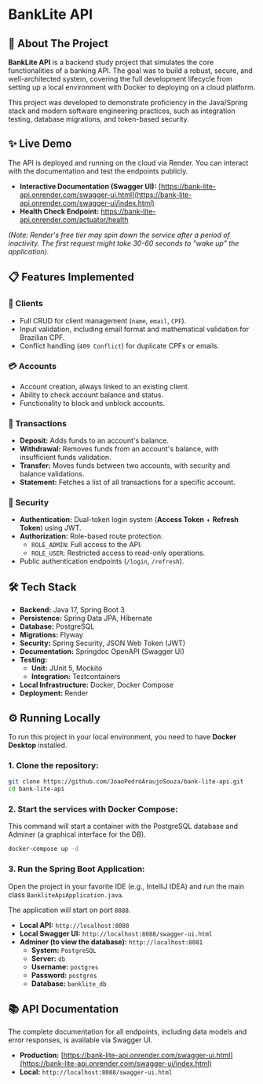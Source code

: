 # BankLite API

## 🚀 About The Project

**BankLite API** is a backend study project that simulates the core functionalities of a banking API. The goal was to build a robust, secure, and well-architected system, covering the full development lifecycle from setting up a local environment with Docker to deploying on a cloud platform.

This project was developed to demonstrate proficiency in the Java/Spring stack and modern software engineering practices, such as integration testing, database migrations, and token-based security.

## ✨ Live Demo

The API is deployed and running on the cloud via Render. You can interact with the documentation and test the endpoints publicly.

- **Interactive Documentation (Swagger UI):** [https://bank-lite-api.onrender.com/swagger-ui.html](https://bank-lite-api.onrender.com/swagger-ui/index.html)
- **Health Check Endpoint:** https://bank-lite-api.onrender.com/actuator/health

*(Note: Render's free tier may spin down the service after a period of inactivity. The first request might take 30-60 seconds to "wake up" the application).*

## 📋 Features Implemented

### 👤 Clients
- Full CRUD for client management (`name`, `email`, `CPF`).
- Input validation, including email format and mathematical validation for Brazilian CPF.
- Conflict handling (`409 Conflict`) for duplicate CPFs or emails.

### 💳 Accounts
- Account creation, always linked to an existing client.
- Ability to check account balance and status.
- Functionality to block and unblock accounts.

### 💸 Transactions
- **Deposit:** Adds funds to an account's balance.
- **Withdrawal:** Removes funds from an account's balance, with insufficient funds validation.
- **Transfer:** Moves funds between two accounts, with security and balance validations.
- **Statement:** Fetches a list of all transactions for a specific account.

### 🔐 Security
- **Authentication:** Dual-token login system (**Access Token** + **Refresh Token**) using JWT.
- **Authorization:** Role-based route protection.
   - `ROLE_ADMIN`: Full access to the API.
   - `ROLE_USER`: Restricted access to read-only operations.
- Public authentication endpoints (`/login`, `/refresh`).

## 🛠️ Tech Stack

- **Backend:** Java 17, Spring Boot 3
- **Persistence:** Spring Data JPA, Hibernate
- **Database:** PostgreSQL
- **Migrations:** Flyway
- **Security:** Spring Security, JSON Web Token (JWT)
- **Documentation:** Springdoc OpenAPI (Swagger UI)
- **Testing:**
   - **Unit:** JUnit 5, Mockito
   - **Integration:** Testcontainers
- **Local Infrastructure:** Docker, Docker Compose
- **Deployment:** Render

## ⚙️ Running Locally

To run this project in your local environment, you need to have **Docker Desktop** installed.

### 1. Clone the repository:

```bash
git clone https://github.com/JoaoPedroAraujoSouza/bank-lite-api.git
cd bank-lite-api
```

### 2. Start the services with Docker Compose:

This command will start a container with the PostgreSQL database and Adminer (a graphical interface for the DB).

```bash
docker-compose up -d
```

### 3. Run the Spring Boot Application:

Open the project in your favorite IDE (e.g., IntelliJ IDEA) and run the main class `BankliteApiApplication.java`.

The application will start on port `8088`.

- **Local API:** `http://localhost:8088`
- **Local Swagger UI:** `http://localhost:8088/swagger-ui.html`
- **Adminer (to view the database):** `http://localhost:8081`
   - **System:** `PostgreSQL`
   - **Server:** `db`
   - **Username:** `postgres`
   - **Password:** `postgres`
   - **Database:** `banklite_db`

## 📚 API Documentation

The complete documentation for all endpoints, including data models and error responses, is available via Swagger UI.

- **Production:** [https://bank-lite-api.onrender.com/swagger-ui.html](https://bank-lite-api.onrender.com/swagger-ui/index.html)
- **Local:** `http://localhost:8088/swagger-ui.html`
